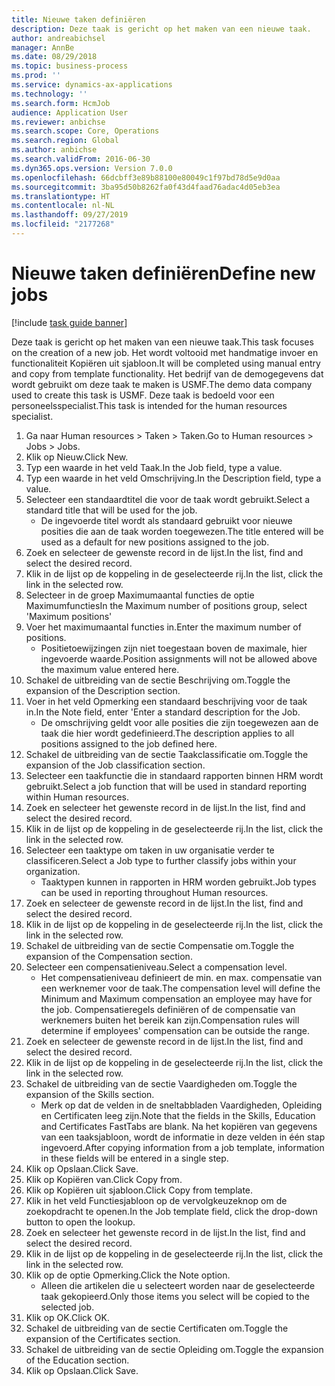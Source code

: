 ```yaml
---
title: Nieuwe taken definiëren
description: Deze taak is gericht op het maken van een nieuwe taak.
author: andreabichsel
manager: AnnBe
ms.date: 08/29/2018
ms.topic: business-process
ms.prod: ''
ms.service: dynamics-ax-applications
ms.technology: ''
ms.search.form: HcmJob
audience: Application User
ms.reviewer: anbichse
ms.search.scope: Core, Operations
ms.search.region: Global
ms.author: anbichse
ms.search.validFrom: 2016-06-30
ms.dyn365.ops.version: Version 7.0.0
ms.openlocfilehash: 66dcbff3e89b88100e80049c1f97bd78d5e9d0aa
ms.sourcegitcommit: 3ba95d50b8262fa0f43d4faad76adac4d05eb3ea
ms.translationtype: HT
ms.contentlocale: nl-NL
ms.lasthandoff: 09/27/2019
ms.locfileid: "2177268"
---
```

# <a name="define-new-jobs"></a><span data-ttu-id="f4ab9-103">Nieuwe taken definiëren</span><span class="sxs-lookup"><span data-stu-id="f4ab9-103">Define new jobs</span></span>

[!include [task guide banner](../../includes/task-guide-banner.md)]

<span data-ttu-id="f4ab9-104">Deze taak is gericht op het maken van een nieuwe taak.</span><span class="sxs-lookup"><span data-stu-id="f4ab9-104">This task focuses on the creation of a new job.</span></span> <span data-ttu-id="f4ab9-105">Het wordt voltooid met handmatige invoer en functionaliteit Kopiëren uit sjabloon.</span><span class="sxs-lookup"><span data-stu-id="f4ab9-105">It will be completed using manual entry and copy from template functionality.</span></span> <span data-ttu-id="f4ab9-106">Het bedrijf van de demogegevens dat wordt gebruikt om deze taak te maken is USMF.</span><span class="sxs-lookup"><span data-stu-id="f4ab9-106">The demo data company used to create this task is USMF.</span></span> <span data-ttu-id="f4ab9-107">Deze taak is bedoeld voor een personeelsspecialist.</span><span class="sxs-lookup"><span data-stu-id="f4ab9-107">This task is intended for the human resources specialist.</span></span>

1. <span data-ttu-id="f4ab9-108">Ga naar Human resources > Taken > Taken.</span><span class="sxs-lookup"><span data-stu-id="f4ab9-108">Go to Human resources > Jobs > Jobs.</span></span>
2. <span data-ttu-id="f4ab9-109">Klik op Nieuw.</span><span class="sxs-lookup"><span data-stu-id="f4ab9-109">Click New.</span></span>
3. <span data-ttu-id="f4ab9-110">Typ een waarde in het veld Taak.</span><span class="sxs-lookup"><span data-stu-id="f4ab9-110">In the Job field, type a value.</span></span>
4. <span data-ttu-id="f4ab9-111">Typ een waarde in het veld Omschrijving.</span><span class="sxs-lookup"><span data-stu-id="f4ab9-111">In the Description field, type a value.</span></span>
5. <span data-ttu-id="f4ab9-112">Selecteer een standaardtitel die voor de taak wordt gebruikt.</span><span class="sxs-lookup"><span data-stu-id="f4ab9-112">Select a standard title that will be used for the job.</span></span> 
    * <span data-ttu-id="f4ab9-113">De ingevoerde titel wordt als standaard gebruikt voor nieuwe posities die aan de taak worden toegewezen.</span><span class="sxs-lookup"><span data-stu-id="f4ab9-113">The title entered will be used as a default for new positions assigned to the job.</span></span>  
6. <span data-ttu-id="f4ab9-114">Zoek en selecteer de gewenste record in de lijst.</span><span class="sxs-lookup"><span data-stu-id="f4ab9-114">In the list, find and select the desired record.</span></span>
7. <span data-ttu-id="f4ab9-115">Klik in de lijst op de koppeling in de geselecteerde rij.</span><span class="sxs-lookup"><span data-stu-id="f4ab9-115">In the list, click the link in the selected row.</span></span>
8. <span data-ttu-id="f4ab9-116">Selecteer in de groep Maximumaantal functies de optie Maximumfuncties</span><span class="sxs-lookup"><span data-stu-id="f4ab9-116">In the Maximum number of positions group, select 'Maximum positions'</span></span>
9. <span data-ttu-id="f4ab9-117">Voer het maximumaantal functies in.</span><span class="sxs-lookup"><span data-stu-id="f4ab9-117">Enter the maximum number of positions.</span></span> 
    * <span data-ttu-id="f4ab9-118">Positietoewijzingen zijn niet toegestaan boven de maximale, hier ingevoerde waarde.</span><span class="sxs-lookup"><span data-stu-id="f4ab9-118">Position assignments will not be allowed above the maximum value entered here.</span></span>  
10. <span data-ttu-id="f4ab9-119">Schakel de uitbreiding van de sectie Beschrijving om.</span><span class="sxs-lookup"><span data-stu-id="f4ab9-119">Toggle the expansion of the Description section.</span></span>
11. <span data-ttu-id="f4ab9-120">Voer in het veld Opmerking een standaard beschrijving voor de taak in.</span><span class="sxs-lookup"><span data-stu-id="f4ab9-120">In the Note field, enter 'Enter a standard description for the Job.</span></span>
    * <span data-ttu-id="f4ab9-121">De omschrijving geldt voor alle posities die zijn toegewezen aan de taak die hier wordt gedefinieerd.</span><span class="sxs-lookup"><span data-stu-id="f4ab9-121">The description applies to all positions assigned to the job defined here.</span></span>  
12. <span data-ttu-id="f4ab9-122">Schakel de uitbreiding van de sectie Taakclassificatie om.</span><span class="sxs-lookup"><span data-stu-id="f4ab9-122">Toggle the expansion of the Job classification section.</span></span>
13. <span data-ttu-id="f4ab9-123">Selecteer een taakfunctie die in standaard rapporten binnen HRM wordt gebruikt.</span><span class="sxs-lookup"><span data-stu-id="f4ab9-123">Select a job function that will be used in standard reporting within Human resources.</span></span>
14. <span data-ttu-id="f4ab9-124">Zoek en selecteer het gewenste record in de lijst.</span><span class="sxs-lookup"><span data-stu-id="f4ab9-124">In the list, find and select the desired record.</span></span>
15. <span data-ttu-id="f4ab9-125">Klik in de lijst op de koppeling in de geselecteerde rij.</span><span class="sxs-lookup"><span data-stu-id="f4ab9-125">In the list, click the link in the selected row.</span></span>
16. <span data-ttu-id="f4ab9-126">Selecteer een taaktype om taken in uw organisatie verder te classificeren.</span><span class="sxs-lookup"><span data-stu-id="f4ab9-126">Select a Job type to further classify jobs within your organization.</span></span> 
    * <span data-ttu-id="f4ab9-127">Taaktypen kunnen in rapporten in HRM worden gebruikt.</span><span class="sxs-lookup"><span data-stu-id="f4ab9-127">Job types can be used in reporting throughout Human resources.</span></span>  
17. <span data-ttu-id="f4ab9-128">Zoek en selecteer de gewenste record in de lijst.</span><span class="sxs-lookup"><span data-stu-id="f4ab9-128">In the list, find and select the desired record.</span></span>
18. <span data-ttu-id="f4ab9-129">Klik in de lijst op de koppeling in de geselecteerde rij.</span><span class="sxs-lookup"><span data-stu-id="f4ab9-129">In the list, click the link in the selected row.</span></span>
19. <span data-ttu-id="f4ab9-130">Schakel de uitbreiding van de sectie Compensatie om.</span><span class="sxs-lookup"><span data-stu-id="f4ab9-130">Toggle the expansion of the Compensation section.</span></span>
20. <span data-ttu-id="f4ab9-131">Selecteer een compensatieniveau.</span><span class="sxs-lookup"><span data-stu-id="f4ab9-131">Select a compensation level.</span></span>
    * <span data-ttu-id="f4ab9-132">Het compensatieniveau definieert de min. en max. compensatie van een werknemer voor de taak.</span><span class="sxs-lookup"><span data-stu-id="f4ab9-132">The compensation level will define the Minimum and Maximum compensation an employee may have for the job.</span></span> <span data-ttu-id="f4ab9-133">Compensatieregels definiëren of de compensatie van werknemers buiten het bereik kan zijn.</span><span class="sxs-lookup"><span data-stu-id="f4ab9-133">Compensation rules will determine if employees' compensation can be outside the range.</span></span>  
21. <span data-ttu-id="f4ab9-134">Zoek en selecteer de gewenste record in de lijst.</span><span class="sxs-lookup"><span data-stu-id="f4ab9-134">In the list, find and select the desired record.</span></span>
22. <span data-ttu-id="f4ab9-135">Klik in de lijst op de koppeling in de geselecteerde rij.</span><span class="sxs-lookup"><span data-stu-id="f4ab9-135">In the list, click the link in the selected row.</span></span>
23. <span data-ttu-id="f4ab9-136">Schakel de uitbreiding van de sectie Vaardigheden om.</span><span class="sxs-lookup"><span data-stu-id="f4ab9-136">Toggle the expansion of the Skills section.</span></span>
    * <span data-ttu-id="f4ab9-137">Merk op dat de velden in de sneltabbladen Vaardigheden, Opleiding en Certificaten leeg zijn.</span><span class="sxs-lookup"><span data-stu-id="f4ab9-137">Note that the fields in the Skills, Education and Certificates FastTabs are blank.</span></span> <span data-ttu-id="f4ab9-138">Na het kopiëren van gegevens van een taaksjabloon, wordt de informatie in deze velden in één stap ingevoerd.</span><span class="sxs-lookup"><span data-stu-id="f4ab9-138">After copying information from a job template, information in these fields will be entered in a single step.</span></span>   
24. <span data-ttu-id="f4ab9-139">Klik op Opslaan.</span><span class="sxs-lookup"><span data-stu-id="f4ab9-139">Click Save.</span></span>
25. <span data-ttu-id="f4ab9-140">Klik op Kopiëren van.</span><span class="sxs-lookup"><span data-stu-id="f4ab9-140">Click Copy from.</span></span>
26. <span data-ttu-id="f4ab9-141">Klik op Kopiëren uit sjabloon.</span><span class="sxs-lookup"><span data-stu-id="f4ab9-141">Click Copy from template.</span></span>
27. <span data-ttu-id="f4ab9-142">Klik in het veld Functiesjabloon op de vervolgkeuzeknop om de zoekopdracht te openen.</span><span class="sxs-lookup"><span data-stu-id="f4ab9-142">In the Job template field, click the drop-down button to open the lookup.</span></span>
28. <span data-ttu-id="f4ab9-143">Zoek en selecteer het gewenste record in de lijst.</span><span class="sxs-lookup"><span data-stu-id="f4ab9-143">In the list, find and select the desired record.</span></span>
29. <span data-ttu-id="f4ab9-144">Klik in de lijst op de koppeling in de geselecteerde rij.</span><span class="sxs-lookup"><span data-stu-id="f4ab9-144">In the list, click the link in the selected row.</span></span>
30. <span data-ttu-id="f4ab9-145">Klik op de optie Opmerking.</span><span class="sxs-lookup"><span data-stu-id="f4ab9-145">Click the Note option.</span></span>
    * <span data-ttu-id="f4ab9-146">Alleen die artikelen die u selecteert worden naar de geselecteerde taak gekopieerd.</span><span class="sxs-lookup"><span data-stu-id="f4ab9-146">Only those items you select will be copied to the selected job.</span></span>    
31. <span data-ttu-id="f4ab9-147">Klik op OK.</span><span class="sxs-lookup"><span data-stu-id="f4ab9-147">Click OK.</span></span>
32. <span data-ttu-id="f4ab9-148">Schakel de uitbreiding van de sectie Certificaten om.</span><span class="sxs-lookup"><span data-stu-id="f4ab9-148">Toggle the expansion of the Certificates section.</span></span>
33. <span data-ttu-id="f4ab9-149">Schakel de uitbreiding van de sectie Opleiding om.</span><span class="sxs-lookup"><span data-stu-id="f4ab9-149">Toggle the expansion of the Education section.</span></span>
34. <span data-ttu-id="f4ab9-150">Klik op Opslaan.</span><span class="sxs-lookup"><span data-stu-id="f4ab9-150">Click Save.</span></span>

